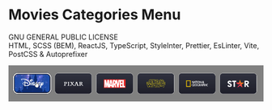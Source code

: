 # Movies Categories Menu

GNU GENERAL PUBLIC LICENSE  
HTML, SCSS (BEM), ReactJS, TypeScript, StyleInter, Prettier, EsLinter, Vite, PostCSS & Autoprefixer

![movie menu](public/img/movies_menu_example.gif)